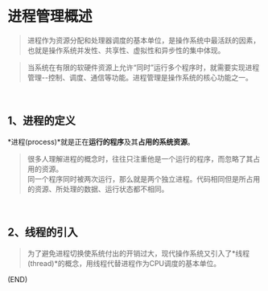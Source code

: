 # 进程管理概述      

> 进程作为资源分配和处理器调度的基本单位，是操作系统中最活跃的因素，也就是操作系统并发性、共享性、虚拟性和异步性的集中体现。    

> 当系统在有限的软硬件资源上允许“同时”运行多个程序时，就需要实现进程管理--控制、调度、通信等功能。进程管理是操作系统的核心功能之一。    

<br />

## 1、进程的定义      

*进程(process)*就是正在**运行的程序**及其**占用的系统资源**。    

> 很多人理解进程的概念时，往往只注重他是一个运行的程序，而忽略了其占用的资源。    
> 同一个程序同时被两次运行，那么就是两个独立进程。代码相同但是所占用的资源、所处理的数据、运行状态都不相同。    

<br />

## 2、线程的引入    

> 为了避免进程切换使系统付出的开销过大，现代操作系统又引入了*线程(thread)*的概念，用线程代替进程作为CPU调度的基本单位。        



(END)  